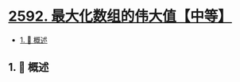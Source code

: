 # [2592. 最大化数组的伟大值【中等】](https://github.com/tnotesjs/TNotes.leetcode/tree/main/notes/2592.%20%E6%9C%80%E5%A4%A7%E5%8C%96%E6%95%B0%E7%BB%84%E7%9A%84%E4%BC%9F%E5%A4%A7%E5%80%BC%E3%80%90%E4%B8%AD%E7%AD%89%E3%80%91)

<!-- region:toc -->

- [1. 📝 概述](#1--概述)

<!-- endregion:toc -->

## 1. 📝 概述
